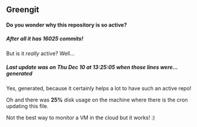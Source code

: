 ## Greengit

#### Do you wonder why this repository is so active?

##### After all it has 16025 commits!

But is it *really* active? Well...

##### Last update was on Thu Dec 10 at 13:25:05 when those lines were... generated

Yes, generated, because it certainly helps a lot to have such an active repo!

Oh and there was **25%** disk usage on the machine
where there is the cron updating this file.

Not the best way to monitor a VM in the cloud but it works! :)
